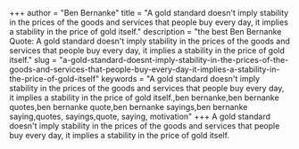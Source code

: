 +++
author = "Ben Bernanke"
title = "A gold standard doesn't imply stability in the prices of the goods and services that people buy every day, it implies a stability in the price of gold itself."
description = "the best Ben Bernanke Quote: A gold standard doesn't imply stability in the prices of the goods and services that people buy every day, it implies a stability in the price of gold itself."
slug = "a-gold-standard-doesnt-imply-stability-in-the-prices-of-the-goods-and-services-that-people-buy-every-day-it-implies-a-stability-in-the-price-of-gold-itself"
keywords = "A gold standard doesn't imply stability in the prices of the goods and services that people buy every day, it implies a stability in the price of gold itself.,ben bernanke,ben bernanke quotes,ben bernanke quote,ben bernanke sayings,ben bernanke saying,quotes, sayings,quote, saying, motivation"
+++
A gold standard doesn't imply stability in the prices of the goods and services that people buy every day, it implies a stability in the price of gold itself.
